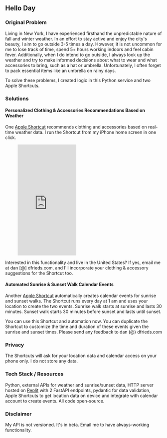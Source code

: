 ## Hello Day

### Original Problem

Living in New York, I have experienced firsthand the unpredictable nature of fall and winter weather. In an effort to 
stay active and enjoy the city's beauty, I aim to go outside 3-5 times a day. However, it is not uncommon for me to lose
track of time, spend 5+ hours working indoors and feel cabin fever. Additionally, when I do intend to go outside, I 
always look up the weather and try to make informed decisions about what to wear and what accessories to bring, such as 
a hat or umbrella. Unfortunately, I often forget to pack essential items like an umbrella on rainy days.

To solve these problems, I created logic in this Python service and two Apple Shortcuts.

### Solutions

#### Personalized Clothing & Accessories Recommendations Based on Weather

One [Apple Shortcut](https://www.icloud.com/shortcuts/7759e43905d54459b1b69d160f7add18) recommends clothing and 
accessories based on real-time weather data. I run the Shortcut from my iPhone home screen in one click. 

<figure class="video_container">
<iframe width="188" height="355" src="https://www.youtube.com/embed/DTJAUE3NoiA" title="Apple Shortcut: Personalized Clothing Recommendations Based on Weather" frameborder="0" allow="accelerometer; autoplay; clipboard-write; encrypted-media; gyroscope; picture-in-picture; web-share" allowfullscreen></iframe>
</figure>
 
Interested in this functionality and live in the United States? If yes, email me at dan [@] dfrieds.com, and I'll 
incorporate your clothing & accessory suggestions for the Shortcut too.

#### Automated Sunrise & Sunset Walk Calendar Events 

Another [Apple Shortcut](https://www.icloud.com/shortcuts/c999c3b235d84297bd6d40d07d4f5cc7) automatically creates 
calendar events for sunrise and sunset walks. The Shortcut runs every day at 1 am and uses your location to create the 
two events. Sunrise walk starts at sunrise and lasts 30 minutes. Sunset walk starts 30 minutes before sunset and lasts
until sunset. 

You can use this Shortcut and automation now. You can duplicate the Shortcut to customize the time and duration 
of these events given the sunrise and sunset times. Please send any feedback to dan (@) dfrieds.com

### Privacy

The Shortcuts will ask for your location data and calendar access on your phone only. I do not store any data.


### Tech Stack / Resources

Python, external APIs for weather and sunrise/sunset data, HTTP server hosted on [Replit](https://replit.com/@frieds/helloday)
with 2 FastAPI endpoints, pydantic for data validation, Apple Shortcuts to get location data on device and integrate 
with calendar account to create events. All code open-source.

### Disclaimer

My API is not versioned. It's in beta. Email me to have always-working functionality.
